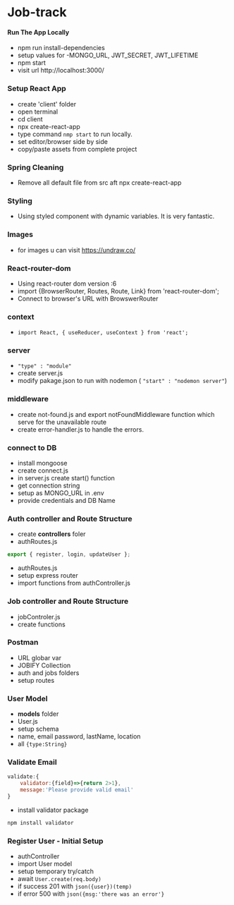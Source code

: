 # Job-track

#### Run The App Locally

- npm run install-dependencies
- setup values for -MONGO_URL, JWT_SECRET, JWT_LIFETIME
- npm start
- visit url http://localhost:3000/

### Setup React App

- create 'client' folder
- open terminal
- cd client
- npx create-react-app
- type command `nmp start` to run locally.
- set editor/browser side by side
- copy/paste assets from complete project

### Spring Cleaning

- Remove all default file from src aft npx create-react-app

### Styling

- Using styled component with dynamic variables. It is very fantastic.

### Images

- for images u can visit https://undraw.co/

### React-router-dom

- Using react-router dom version :6
- import {BrowserRouter, Routes, Route, Link} from 'react-router-dom';
- Connect to browser's URL with BrowswerRouter

### context

- `import React, { useReducer, useContext } from 'react';`

### server

- `"type" : "module"`
- create server.js
- modify pakage.json to run with nodemon ( `"start" : "nodemon server"`)

### middleware

- create not-found.js and export notFoundMiddleware function which serve for the unavailable route
- create error-handler.js to handle the errors.

### connect to DB

- install mongoose
- create connect.js
- in server.js create start() function
- get connection string
- setup as MONGO_URL in .env
- provide credentials and DB Name

### Auth controller and Route Structure

- create <b>controllers</b> foler
- authRoutes.js

```js
export { register, login, updateUser };
```

- authRoutes.js
- setup express router
- import functions from authController.js

### Job controller and Route Structure

- jobControler.js
- create functions

### Postman

- URL globar var
- JOBIFY Collection
- auth and jobs folders
- setup routes

### User Model

- <b>models</b> folder
- User.js
- setup schema
- name, email password, lastName, location
- all `{type:String}`

### Validate Email

```js
validate:{
    validator:{field}=>{return 2>1},
    message:'Please provide valid email'
}
```

- install validator package

```sh
npm install validator
```

### Register User - Initial Setup

- authController
- import User model
- setup temporary try/catch
- await `User.create(req.body)`
- if success 201 with `json({user})(temp)`
- if error 500 with `json({msg:'there was an error'}`
